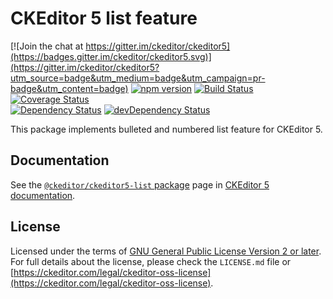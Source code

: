 CKEditor 5 list feature
========================================

[![Join the chat at https://gitter.im/ckeditor/ckeditor5](https://badges.gitter.im/ckeditor/ckeditor5.svg)](https://gitter.im/ckeditor/ckeditor5?utm_source=badge&utm_medium=badge&utm_campaign=pr-badge&utm_content=badge)
[![npm version](https://badge.fury.io/js/%40ckeditor%2Fckeditor5-list.svg)](https://www.npmjs.com/package/@ckeditor/ckeditor5-list)
[![Build Status](https://travis-ci.org/ckeditor/ckeditor5-list.svg?branch=master)](https://travis-ci.org/ckeditor/ckeditor5-list)
[![Coverage Status](https://coveralls.io/repos/github/ckeditor/ckeditor5-list/badge.svg?branch=master)](https://coveralls.io/github/ckeditor/ckeditor5-list?branch=master)
<br>
[![Dependency Status](https://david-dm.org/ckeditor/ckeditor5-list/status.svg)](https://david-dm.org/ckeditor/ckeditor5-list)
[![devDependency Status](https://david-dm.org/ckeditor/ckeditor5-list/dev-status.svg)](https://david-dm.org/ckeditor/ckeditor5-list?type=dev)

This package implements bulleted and numbered list feature for CKEditor 5.

## Documentation

See the [`@ckeditor/ckeditor5-list` package](https://ckeditor.com/docs/ckeditor5/latest/api/list.html) page in [CKEditor 5 documentation](https://ckeditor.com/docs/ckeditor5/latest/).

## License

Licensed under the terms of [GNU General Public License Version 2 or later](http://www.gnu.org/licenses/gpl.html). For full details about the license, please check the `LICENSE.md` file or [https://ckeditor.com/legal/ckeditor-oss-license](https://ckeditor.com/legal/ckeditor-oss-license).
